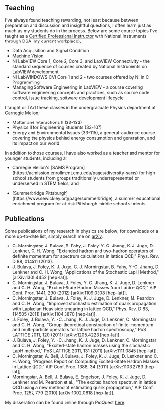 ## Teaching

I've always found teaching rewarding, not least because between preparation and discussion and insightful questions, I often learn just as much as my students do in the process.
Below are some course topics I've taught as a [Certified Professional Instructor](http://sine.ni.com/nips/cds/view/p/lang/en/nid/10641) with National Instruments through DSA (my current workplace);

* Data Acquisition and Signal Condition
* Machine Vision
* NI LabVIEW Core 1, Core 2, Core 3, and LabVIEW Connectivity - the standard sequence of  courses created by National Instruments on LabVIEW development
* NI LabWINDOWS CVI Core 1 and 2 - two courses offered by NI in C Programming
* Managing Software Engineering in LabVIEW - a course covering software engineering concepts and practices, such as source code control, issue tracking, software development lifecycle

I taught or TA'd these classes in the undergraduate Physics department at Carnegie Mellon;

* Matter and Interactions II (33-132)
* Physics II for Engineering Students (33-107)
* Energy and Environmental Issues (33-115), a general-audience course covering the physics behind energy consumption and generation, and its impact on our world

In addition to those courses, I have also worked as a teacher and mentor for younger students, including at

* <p>Carnegie Mellon's [SAMS Program](https://admission.enrollment.cmu.edu/pages/diversity-sams) for high school students from groups traditionally underrepresented or underserved in STEM fields, and</p>
* <p>[Summerbridge Pittsburgh](https://www.sewickley.org/page/summerbridge), a summer educational enrichment program for at-risk Pittsburgh middle school students</p>

## Publications

Some publications of my research in physics are below; for downloads or a more up-to-date list, simply search me on [arXiv](https://arxiv.org/find/all/1/au:+lenkner/0/1/0/all/0/1).

* C. Morningstar, J. Bulava, B. Fahy, J. Foley, Y. C. Jhang, K. J. Juge, D. Lenkner, C. H. Wong, "Extended hadron and two-hadron operators of definite momentum for spectrum calculations in lattice QCD," Phys. Rev. D 88, 014511 (2013).
* J. Bulava, J. Foley, K. J. Juge, C. J. Morningstar, B. Fahy, Y.-C. Jhang, D. Lenkner and C. H. Wong, "Applications of the Stochastic LapH Method," [arXiv:1301.4452 [hep-lat]].
* C. Morningstar, J. Bulava, J. Foley, Y. C. Jhang, K. J. Juge, D. Lenkner and C. H. Wong, "Excited-State Hadron Masses from Lattice QCD," AIP Conf. Proc. 1441, 290 (2012) [arXiv:1109.0308 [hep-lat]].
* C. Morningstar, J. Bulava, J. Foley, K. J. Juge, D. Lenkner, M. Peardon and C. H. Wong, "Improved stochastic estimation of quark propagation with Laplacian Heaviside smearing in lattice QCD," Phys. Rev. D 83, 114505 (2011) [arXiv:1104.3870 [hep-lat]].
* J. Foley, J. Bulava, Y. -C. Jhang, K. J. Juge, D. Lenkner, C. Morningstar and C. H. Wong, "Group-theoretical construction of finite-momentum and multi-particle operators for lattice hadron spectroscopy," PoS LATTICE 2011, 120 (2011) [arXiv:1205.4223 [hep-lat]].
* J. Bulava, J. Foley, Y. -C. Jhang, K. J. Juge, D. Lenkner, C. Morningstar and C. H. Wong, "Excited-state hadron masses using the stochastic LapH method," PoS LATTICE 2011, 131 (2011) [arXiv:1111.0845 [hep-lat]].
* C. Morningstar, A. Bell, J. Bulava, J. Foley, K. J. Juge, D. Lenkner and C. H. Wong, "Progress Report on Computing Excited-State Hadron Masses in Lattice QCD," AIP Conf. Proc. 1388, 34 (2011) [arXiv:1103.2783 [hep-lat]].
* Morningstar, A. Bell, J. Bulava, E. Engelson, J. Foley, K. J. Juge, D. Lenkner and M. Peardon et al., "The excited hadron spectrum in lattice QCD using a new method of estimating quark propagation," AIP Conf. Proc. 1257, 779 (2010) [arXiv:1002.0818 [hep-lat]].

My disseration can be found online through ProQuest [here](http://gradworks.umi.com/35/75/3575070.html).

